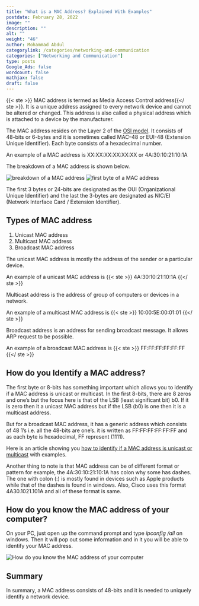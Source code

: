 ```yaml
---
title: "What is a MAC Address? Explained With Examples"
postdate: February 28, 2022
image: ""
description: ""
alt: ""
weight: "46"
author: Mohammad Abdul
categorylink: /categories/networking-and-communication
categories: ["Networking and Communication"]
type: posts
Google_Ads: false
wordcount: false
mathjax: false
draft: false
---
```


{{< ste >}} MAC address is termed as Media Access Control address{{</ ste >}}. It is a unique address assigned to every network device and cannot be altered or changed. This address is also called a physical address which is attached to a device by the manufacturer.

The MAC address resides on the Layer 2 of the <a href="/networking/the-seven-layers-of-the-osi-model-explained/" class="links-to-article">OSI model</a>. It consists of 48-bits or 6-bytes and it is sometimes called MAC–48 or EUI-48 (Extension Unique Identifier). Each byte consists of a hexadecimal number.

An example of a MAC address is XX:XX:XX:XX:XX:XX or 4A:30:10:21:10:1A

The breakdown of a MAC address is shown below.

<img loading="lazy" src="/images/macad_1.jpg" alt="breakdown of a MAC address">

<img loading="lazy" src="/images/macad_2.jpg" alt="first byte of a MAC address">

The first 3 bytes or 24-bits are designated as the OUI (Organizational Unique Identifier) and the last the 3-bytes are designated as NIC/EI (Network Interface Card / Extension Identifier).

## Types of MAC address

1. Unicast MAC address
2. Multicast MAC address
3. Broadcast MAC address

The unicast MAC address is mostly the address of the sender or a particular device.

An example of a unicast MAC address is {{< ste >}} 4A:30:10:21:10:1A {{</ ste >}}

Multicast address is the address of group of computers or devices in a network.

An example of a multicast MAC address is {{< ste >}} 10:00:5E:00:01:01 {{</ ste >}}

Broadcast address is an address for sending broadcast message. It allows ARP request to be possible.

An example of a broadcast MAC address is {{< ste >}} FF:FF:FF:FF:FF:FF {{</ ste >}}

## How do you Identify a MAC address?

The first byte or 8-bits has something important which allows you to identify if a MAC address is unicast or multicast. In the first 8-bits, there are 8 zeros and one’s but the focus here is that of the LSB (least significant bit) b0. If it is zero then it a unicast MAC address but if the LSB (b0) is one then it is a multicast address.

But for a broadcast MAC address, it has a generic address which consists of 48 1’s i.e. all the 48-bits are one’s. it is written as FF:FF:FF:FF:FF:FF and as each byte is hexadecimal, FF represent (1111).

Here is an article showing you <a href="/networking/how-do-you-know-if-a-mac-address-is-unicast-multicast-or-broadcast/" class="links-to-article">how to identify if a MAC address is unicast or multicast</a> with examples.

Another thing to note is that MAC address can be of different format or pattern for example, the 4A:30:10:21:10:1A has colon why some has dashes. The one with colon (:) is mostly found in devices such as Apple products while that of the dashes is found in windows. Also, Cisco uses this format 4A30.1021.101A and all of these format is same.

## How do you know the MAC address of your computer?

On your PC, just open up the command prompt and type _ipconfig /all_ on windows. Then it will pop out some information and in it you will be able to identify your MAC address.

<img loading="lazy" src="/images/ipconfig.webp" alt="How do you know the MAC address of your computer">

## Summary

In summary, a MAC address consists of 48-bits and it is needed to uniquely identify a network device.
